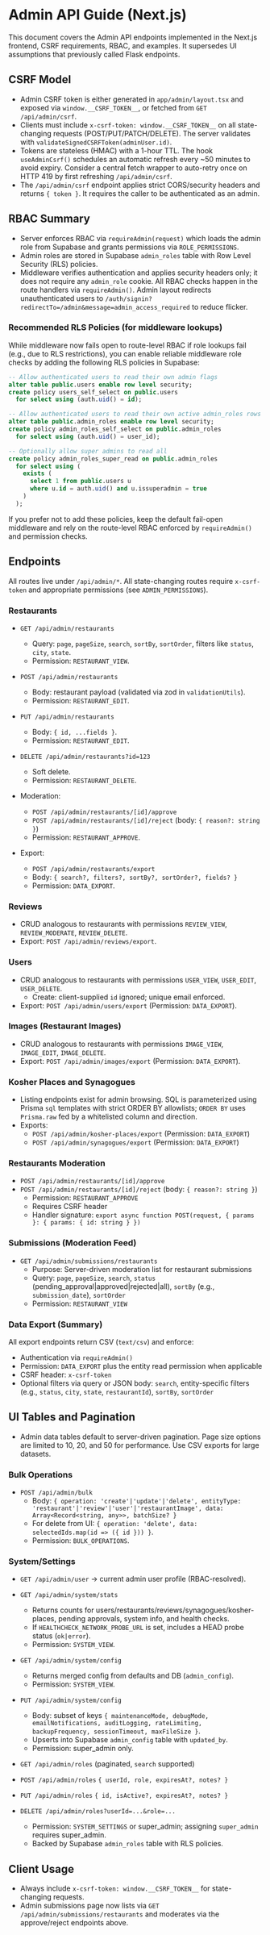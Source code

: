# Admin API Guide (Next.js)

This document covers the Admin API endpoints implemented in the Next.js frontend, CSRF requirements, RBAC, and examples. It supersedes UI assumptions that previously called Flask endpoints.

## CSRF Model

- Admin CSRF token is either generated in `app/admin/layout.tsx` and exposed via `window.__CSRF_TOKEN__`, or fetched from `GET /api/admin/csrf`.
- Clients must include `x-csrf-token: window.__CSRF_TOKEN__` on all state-changing requests (POST/PUT/PATCH/DELETE). The server validates with `validateSignedCSRFToken(adminUser.id)`.
- Tokens are stateless (HMAC) with a 1-hour TTL. The hook `useAdminCsrf()` schedules an automatic refresh every ~50 minutes to avoid expiry. Consider a central fetch wrapper to auto-retry once on HTTP 419 by first refreshing `/api/admin/csrf`.
- The `/api/admin/csrf` endpoint applies strict CORS/security headers and returns `{ token }`. It requires the caller to be authenticated as an admin.

## RBAC Summary

- Server enforces RBAC via `requireAdmin(request)` which loads the admin role from Supabase and grants permissions via `ROLE_PERMISSIONS`.
- Admin roles are stored in Supabase `admin_roles` table with Row Level Security (RLS) policies.
- Middleware verifies authentication and applies security headers only; it does not require any `admin_role` cookie. All RBAC checks happen in the route handlers via `requireAdmin()`. Admin layout redirects unauthenticated users to `/auth/signin?redirectTo=/admin&message=admin_access_required` to reduce flicker.

### Recommended RLS Policies (for middleware lookups)

While middleware now fails open to route-level RBAC if role lookups fail (e.g., due to RLS restrictions), you can enable reliable middleware role checks by adding the following RLS policies in Supabase:

```sql
-- Allow authenticated users to read their own admin flags
alter table public.users enable row level security;
create policy users_self_select on public.users
  for select using (auth.uid() = id);

-- Allow authenticated users to read their own active admin_roles rows
alter table public.admin_roles enable row level security;
create policy admin_roles_self_select on public.admin_roles
  for select using (auth.uid() = user_id);

-- Optionally allow super admins to read all
create policy admin_roles_super_read on public.admin_roles
  for select using (
    exists (
      select 1 from public.users u
      where u.id = auth.uid() and u.issuperadmin = true
    )
  );
```

If you prefer not to add these policies, keep the default fail-open middleware and rely on the route-level RBAC enforced by `requireAdmin()` and permission checks.

## Endpoints

All routes live under `/api/admin/*`. All state-changing routes require `x-csrf-token` and appropriate permissions (see `ADMIN_PERMISSIONS`).

### Restaurants

- `GET /api/admin/restaurants`
  - Query: `page`, `pageSize`, `search`, `sortBy`, `sortOrder`, filters like `status`, `city`, `state`.
  - Permission: `RESTAURANT_VIEW`.

- `POST /api/admin/restaurants`
  - Body: restaurant payload (validated via zod in `validationUtils`).
  - Permission: `RESTAURANT_EDIT`.

- `PUT /api/admin/restaurants`
  - Body: `{ id, ...fields }`.
  - Permission: `RESTAURANT_EDIT`.

- `DELETE /api/admin/restaurants?id=123`
  - Soft delete.
  - Permission: `RESTAURANT_DELETE`.

- Moderation:
  - `POST /api/admin/restaurants/[id]/approve`
  - `POST /api/admin/restaurants/[id]/reject` (body: `{ reason?: string }`)
  - Permission: `RESTAURANT_APPROVE`.

- Export:
  - `POST /api/admin/restaurants/export`
  - Body: `{ search?, filters?, sortBy?, sortOrder?, fields? }`
  - Permission: `DATA_EXPORT`.

### Reviews

- CRUD analogous to restaurants with permissions `REVIEW_VIEW`, `REVIEW_MODERATE`, `REVIEW_DELETE`.
- Export: `POST /api/admin/reviews/export`.

### Users

- CRUD analogous to restaurants with permissions `USER_VIEW`, `USER_EDIT`, `USER_DELETE`.
  - Create: client-supplied `id` ignored; unique email enforced.
- Export: `POST /api/admin/users/export` (Permission: `DATA_EXPORT`).

### Images (Restaurant Images)

- CRUD analogous to restaurants with permissions `IMAGE_VIEW`, `IMAGE_EDIT`, `IMAGE_DELETE`.
- Export: `POST /api/admin/images/export` (Permission: `DATA_EXPORT`).

### Kosher Places and Synagogues

- Listing endpoints exist for admin browsing. SQL is parameterized using Prisma `sql` templates with strict ORDER BY allowlists; `ORDER BY` uses `Prisma.raw` fed by a whitelisted column and direction.
- Exports:
  - `POST /api/admin/kosher-places/export` (Permission: `DATA_EXPORT`)
  - `POST /api/admin/synagogues/export` (Permission: `DATA_EXPORT`)

### Restaurants Moderation

- `POST /api/admin/restaurants/[id]/approve`
- `POST /api/admin/restaurants/[id]/reject` (body: `{ reason?: string }`)
  - Permission: `RESTAURANT_APPROVE`
  - Requires CSRF header
  - Handler signature: `export async function POST(request, { params }: { params: { id: string } })`

### Submissions (Moderation Feed)

- `GET /api/admin/submissions/restaurants`
  - Purpose: Server-driven moderation list for restaurant submissions
  - Query: `page`, `pageSize`, `search`, `status` (pending_approval|approved|rejected|all), `sortBy` (e.g., `submission_date`), `sortOrder`
  - Permission: `RESTAURANT_VIEW`

### Data Export (Summary)

All export endpoints return CSV (`text/csv`) and enforce:
- Authentication via `requireAdmin()`
- Permission: `DATA_EXPORT` plus the entity read permission when applicable
- CSRF header: `x-csrf-token`
- Optional filters via query or JSON body: `search`, entity-specific filters (e.g., `status`, `city`, `state`, `restaurantId`), `sortBy`, `sortOrder`

## UI Tables and Pagination

- Admin data tables default to server-driven pagination. Page size options are limited to 10, 20, and 50 for performance. Use CSV exports for large datasets.

### Bulk Operations

- `POST /api/admin/bulk`
  - Body: `{ operation: 'create'|'update'|'delete', entityType: 'restaurant'|'review'|'user'|'restaurantImage', data: Array<Record<string, any>>, batchSize? }`
  - For delete from UI: `{ operation: 'delete', data: selectedIds.map(id => ({ id })) }`.
  - Permission: `BULK_OPERATIONS`.

### System/Settings

- `GET /api/admin/user` → current admin user profile (RBAC-resolved).

- `GET /api/admin/system/stats`
  - Returns counts for users/restaurants/reviews/synagogues/kosher-places, pending approvals, system info, and health checks.
  - If `HEALTHCHECK_NETWORK_PROBE_URL` is set, includes a HEAD probe status (`ok|error`).
  - Permission: `SYSTEM_VIEW`.

- `GET /api/admin/system/config`
  - Returns merged config from defaults and DB (`admin_config`).
  - Permission: `SYSTEM_VIEW`.

- `PUT /api/admin/system/config`
  - Body: subset of keys `{ maintenanceMode, debugMode, emailNotifications, auditLogging, rateLimiting, backupFrequency, sessionTimeout, maxFileSize }`.
  - Upserts into Supabase `admin_config` table with `updated_by`.
  - Permission: super_admin only.

- `GET /api/admin/roles` (paginated, `search` supported)
- `POST /api/admin/roles` `{ userId, role, expiresAt?, notes? }`
- `PUT /api/admin/roles` `{ id, isActive?, expiresAt?, notes? }`
- `DELETE /api/admin/roles?userId=...&role=...`
  - Permission: `SYSTEM_SETTINGS` or super_admin; assigning `super_admin` requires super_admin.
  - Backed by Supabase `admin_roles` table with RLS policies.

## Client Usage

- Always include `x-csrf-token: window.__CSRF_TOKEN__` for state-changing requests.
- Admin submissions page now lists via `GET /api/admin/submissions/restaurants` and moderates via the approve/reject endpoints above.
